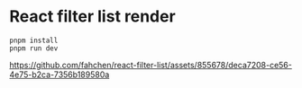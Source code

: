 # React filter list render

```
pnpm install
pnpm run dev
```


https://github.com/fahchen/react-filter-list/assets/855678/deca7208-ce56-4e75-b2ca-7356b189580a

